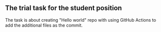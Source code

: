## The trial task for the student position

The task is about creating "Hello world" repo with using GitHub Actions to add the additional files as the commit. 